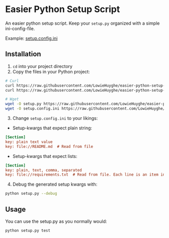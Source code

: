 # Easier Python Setup Script

An easier python setup script. Keep your `setup.py` organized with a simple ini-config-file.

Example: [setup.config.ini](https://github.com/LowieHuyghe/easier-python-setup-script/blob/master/setup.config.ini)


## Installation

1. `cd` into your project directory
2. Copy the files in your Python project:

 ```bash
# Curl
curl https://raw.githubusercontent.com/LowieHuyghe/easier-python-setup-script/master/setup.py -o setup.py
curl https://raw.githubusercontent.com/LowieHuyghe/easier-python-setup-script/master/setup.config.ini -o setup.config.ini

# Wget
wget -O setup.py https://raw.githubusercontent.com/LowieHuyghe/easier-python-setup-script/master/setup.py
wget -O setup.config.ini https://raw.githubusercontent.com/LowieHuyghe/easier-python-setup-script/master/setup.config.ini
```
3. Change `setup.config.ini` to your likings:
  * Setup-kwargs that expect plain string:

 ```ini
[Section]
key: plain text value
key: file://README.md  # Read from file
```
  * Setup-kwargs that expect lists:

 ```ini
[Section]
key: plain, text, comma, separated
key: file://requirements.txt  # Read from file. Each line is an item in the list.
```
4. Debug the generated setup kwargs with:

 ```bash
python setup.py --debug
```


## Usage

You can use the setup.py as you normally would:
```bash
python setup.py test
```
